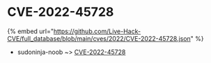 # CVE-2022-45728
{% embed url="https://github.com/Live-Hack-CVE/full_database/blob/main/cves/2022/CVE-2022-45728.json" %}

* sudoninja-noob ~> [CVE-2022-45728](https://www.alice-snow.ru/2022/database/cve-2022-45728/cve-2022-45728-sudoninja-noob)
